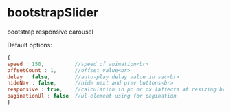 bootstrapSlider
===============

bootstrap responsive carousel

Default options:
```javascript
{
speed : 150,          //speed of animation<br>
offsetCount : 1,      //offset value<br>
delay : false,        //auto-play delay value in sec<br>
hideNav : false,      //hide next and prev buttons<br>
responsive : true,    //calculation in pc or px (affects at resizing browser real-time)<br>
paginationUl : false  //ul-element using for pagination
}
```
